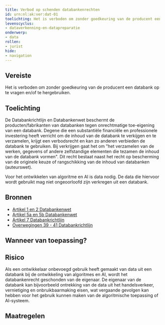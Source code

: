 ```yaml
---
title: Verbod op schenden databankenrechten
id: urn:nl:ak:ver:dat-01
toelichting: Het is verboden om zonder goedkeuring van de producent een databanken op te vragen en/of te hergebruiken.
levenscyclus:
- dataverkenning-en-datapreparatie
onderwerp:
- data
rollen:
- jurist
hide:
- navigation
---
```


<!-- tags -->
## Vereiste

Het is verboden om zonder goedkeuring van de producent een databank op te vragen en/of te hergebruiken.

## Toelichting

De Databankrichtlijn en Databankenwet beschermt de producten/fabrikanten van databanken tegen onrechtmatige toe-eigening van een databank.
Degene die een substantiële financiële en professionele investering heeft verricht om de inhoud van de databank te verkijgen en te verzamelen, krijgt een verbodsrecht en kan zo anderen verbieden de databank te gebruiken.
Bij verkrijgen gaat het om "het verzamelen van de werken, gegevens of andere zelfstandige elementen die tezamen de inhoud van de databank vormen".
Dit recht bestaat naast het recht op bescherming van de originele keuze of rangschikking van de inhoud van databanken (auteurswet).
 

Voor het ontwikkelen van algoritme en AI is data nodig.
De data die hiervoor wordt gebruikt mag niet ongeoorloofd zijn verkregen uit een databank.


## Bronnen

- [Artikel 1 en 2 Databankenwet](https://wetten.overheid.nl/jci1.3:c:BWBR0010591&artikel=I&z=2021-06-07&g=2021-06-07)
- [Artikel 5a en 5b Databankenwet](https://wetten.overheid.nl/jci1.3:c:BWBR0010591&artikel=I&z=2021-06-07&g=2021-06-07)
- [Artikel 7 Databankrichtlijn](https://eur-lex.europa.eu/legal-content/NL/TXT/HTML/?uri=CELEX:31996L0009)
- [Overwegingen 39 - 41 Databankrichtlijn](https://eur-lex.europa.eu/legal-content/NL/TXT/HTML/?uri=CELEX:31996L0009)

## Wanneer van toepassing?


## Risico

Als een ontwikkelaar onbevoegd gebruik heeft gemaakt van data uit een databank bij de ontwikkeling van algoritmes en AI, wordt het databankenrecht geschonden van de eigenaar.
 De eigenaar van de databank kan bijvoorbeeld ontrekking van de data uit het handelsverkeer, vernietiging en onbruikbaarmaking  eisen, wat vergaande gevolgen kan hebben voor het gebruik kunnen maken van de algoritmische toepassing of AI-systeem.
 
## Maatregelen

<!-- list_maatregelen vereiste/dat-01-databankenwet no-search no-onderwerp no-rol no-levenscyclus -->
